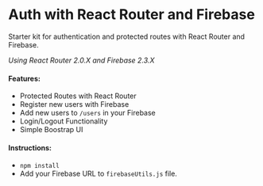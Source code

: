 # Auth with React Router and Firebase
Starter kit for authentication and protected routes with React Router and Firebase.

*Using React Router 2.0.X and Firebase 2.3.X*

#### Features:
* Protected Routes with React Router
* Register new users with Firebase
* Add new users to ```/users``` in your Firebase
* Login/Logout Functionality
* Simple Boostrap UI

#### Instructions:
* ```npm install```
* Add your Firebase URL to ```firebaseUtils.js``` file.

